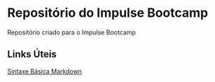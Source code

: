 # Repositório do Impulse Bootcamp
Repositório criado para o Impulse Bootcamp

## Links Úteis
[Sintaxe Básica Markdown](https://markdownguide.org/basic-syntax/)
